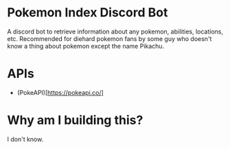 # Pokemon Index Discord Bot
A discord bot to retrieve information about any pokemon, abilities, locations, etc. Recommended for diehard pokemon fans by some guy who doesn't know a thing about pokemon except the name Pikachu.

# APIs
- (PokeAPI)[https://pokeapi.co/]

# Why am I building this?
I don't know.

